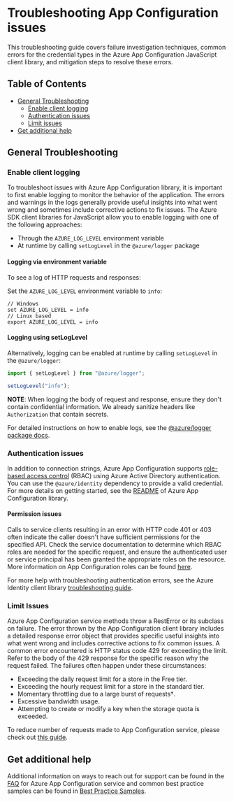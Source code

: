 # Troubleshooting App Configuration issues

This troubleshooting guide covers failure investigation techniques, common errors for the credential types in the Azure 
App Configuration JavaScript client library, and mitigation steps to resolve these errors.

## Table of Contents

* [General Troubleshooting](#general-troubleshooting)
  * [Enable client logging](#enable-client-logging)
  * [Authentication issues](#authentication-issues)
  * [Limit issues](#limit-issues)
* [Get additional help](#get-additional-help)

## General Troubleshooting

### Enable client logging

To troubleshoot issues with Azure App Configuration library, it is important to first enable logging to monitor the
behavior of the application. The errors and warnings in the logs generally provide useful insights into what went wrong 
and sometimes include corrective actions to fix issues. The Azure SDK client libraries for JavaScript allow you to enable logging with one of the following approaches:

- Through the `AZURE_LOG_LEVEL` environment variable
- At runtime by calling `setLogLevel` in the `@azure/logger` package

#### Logging via environment variable

To see a log of HTTP requests and responses:

 Set the `AZURE_LOG_LEVEL` environment variable to `info`:

  ```text
  // Windows
  set AZURE_LOG_LEVEL = info
  // Linux based
  export AZURE_LOG_LEVEL = info
  ```

#### Logging using setLogLevel

Alternatively, logging can be enabled at runtime by calling `setLogLevel` in the `@azure/logger`:

```ts
import { setLogLevel } from "@azure/logger";

setLogLevel("info");
```

**NOTE**: When logging the body of request and response, ensure they don't contain confidential information. We already sanitize headers like `Authorization` that contain secrets.

For detailed instructions on how to enable logs, see the [@azure/logger package docs](https://github.com/Azure/azure-sdk-for-js/tree/main/sdk/core/logger).

### Authentication issues

In addition to connection strings, Azure App Configuration supports [role-based access control](https://learn.microsoft.com/azure/role-based-access-control/overview) (RBAC) using Azure Active Directory authentication. You can use the `@azure/identity` dependency to provide a valid credential. For more details on getting started, see the [README](https://github.com/Azure/azure-sdk-for-js/tree/main/sdk/appconfiguration/app-configuration) of Azure App Configuration library. 

#### Permission issues

Calls to service clients resulting in an error with HTTP code 401 or 403 often indicate the caller doesn't have sufficient permissions for the specified API. Check the service documentation to determine which RBAC roles are needed for the specific request, and ensure the authenticated user or service principal has been granted the appropriate roles on the resource. More information on App Configuration roles can be found [here](https://learn.microsoft.com/azure/azure-app-configuration/concept-enable-rbac#azure-built-in-roles-for-azure-app-configuration).

For more help with troubleshooting authentication errors, see the Azure Identity client library [troubleshooting guide](https://github.com/Azure/azure-sdk-for-js/blob/main/sdk/identity/identity/TROUBLESHOOTING.md).

### Limit Issues
Azure App Configuration service methods throw a RestError or its subclass on failure. The error thrown by the App Configuration client library includes a detailed response error object that provides specific useful insights into what went wrong and includes corrective actions to fix common issues. A common error encountered is HTTP status code 429 for exceeding the limit. Refer to the body of the 429 response for the specific reason why the request failed. The failures often happen under these circumstances:

* Exceeding the daily request limit for a store in the Free tier.
* Exceeding the hourly request limit for a store in the standard tier.
* Momentary throttling due to a large burst of requests†.
* Excessive bandwidth usage.
* Attempting to create or modify a key when the storage quota is exceeded.

To reduce number of requests made to App Configuration service, please check out [this guide](https://learn.microsoft.com/azure/azure-app-configuration/howto-best-practices#reduce-requests-made-to-app-configuration).

## Get additional help

Additional information on ways to reach out for support can be found in the [FAQ](https://learn.microsoft.com/azure/azure-app-configuration/faq) for Azure App Configuration service and common best practice samples can be found in [Best Practice Samples](https://learn.microsoft.com/azure/azure-app-configuration/howto-best-practices).
